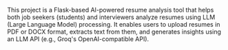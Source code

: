 This project is a Flask-based AI-powered resume analysis tool that helps both job seekers (students) and interviewers analyze resumes using LLM (Large Language Model) processing. It enables users to upload resumes in PDF or DOCX format, extracts text from them, and generates insights using an LLM API (e.g., Groq's OpenAI-compatible API).





